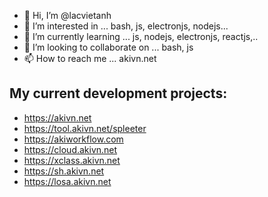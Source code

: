 - 👋 Hi, I’m @lacvietanh
- 👀 I’m interested in ... bash, js, electronjs, nodejs...
- 🌱 I’m currently learning ... js, nodejs, electronjs, reactjs,..
- 💞️ I’m looking to collaborate on ... bash, js
- 📫 How to reach me ... akivn.net

## My current development projects:
- https://akivn.net
- https://tool.akivn.net/spleeter
- https://akiworkflow.com
- https://cloud.akivn.net
- https://xclass.akivn.net
- https://sh.akivn.net
- https://losa.akivn.net


<!---
lacvietanh/lacvietanh is a ✨ special ✨ repository because its `README.md` (this file) appears on your GitHub profile.
You can click the Preview link to take a look at your changes.
--->
